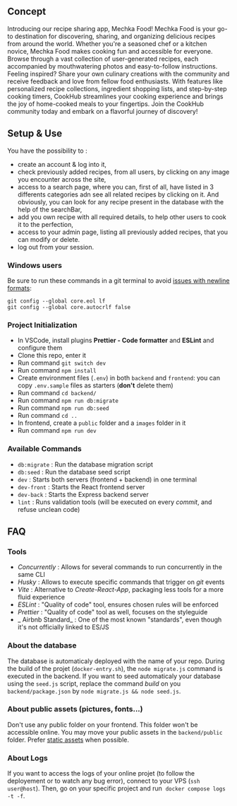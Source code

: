 ## Concept

Introducing our recipe sharing app, Mechka Food! Mechka Food is your go-to destination for discovering, sharing, and organizing delicious recipes from around the world. Whether you're a seasoned chef or a kitchen novice, Mechka Food makes cooking fun and accessible for everyone. Browse through a vast collection of user-generated recipes, each accompanied by mouthwatering photos and easy-to-follow instructions. Feeling inspired? Share your own culinary creations with the community and receive feedback and love from fellow food enthusiasts. With features like personalized recipe collections, ingredient shopping lists, and step-by-step cooking timers, CookHub streamlines your cooking experience and brings the joy of home-cooked meals to your fingertips. Join the CookHub community today and embark on a flavorful journey of discovery!

## Setup & Use

You have the possibility to :
- create an account & log into it,
- check previously added recipes, from all users, by clicking on any image you encounter across the site,
- access to a search page, where you can, first of all, have listed in 3 differents categories adn see all related recipes by clicking on it. And obviously, you can look for any recipe present in the database with the help of the searchBar,
- add you own recipe with all required details, to help other users to cook it to the perfection,
- access to your admin page, listing all previously added recipes, that you can modify or delete.
- log out from your session.

### Windows users

Be sure to run these commands in a git terminal to avoid [issues with newline formats](https://en.wikipedia.org/wiki/Newline#Issues_with_different_newline_formats):

```
git config --global core.eol lf
git config --global core.autocrlf false
```

### Project Initialization

- In VSCode, install plugins **Prettier - Code formatter** and **ESLint** and configure them
- Clone this repo, enter it
- Run command `git switch dev`
- Run command `npm install`
- Create environment files (`.env`) in both `backend` and `frontend`: you can copy `.env.sample` files as starters (**don't** delete them)
- Run command `cd backend/`
- Run command `npm run db:migrate`
- Run command `npm run db:seed`
- Run command `cd ..`
- In frontend, create a `public` folder and a `images` folder in it
- Run command `npm run dev`


### Available Commands

- `db:migrate` : Run the database migration script
- `db:seed` : Run the database seed script
- `dev` : Starts both servers (frontend + backend) in one terminal
- `dev-front` : Starts the React frontend server
- `dev-back` : Starts the Express backend server
- `lint` : Runs validation tools (will be executed on every _commit_, and refuse unclean code)

## FAQ

### Tools

- _Concurrently_ : Allows for several commands to run concurrently in the same CLI
- _Husky_ : Allows to execute specific commands that trigger on _git_ events
- _Vite_ : Alternative to _Create-React-App_, packaging less tools for a more fluid experience
- _ESLint_ : "Quality of code" tool, ensures chosen rules will be enforced
- _Prettier_ : "Quality of code" tool as well, focuses on the styleguide
- _ Airbnb Standard_ : One of the most known "standards", even though it's not officially linked to ES/JS

### About the database

The database is automaticaly deployed with the name of your repo. During the build of the projet (`docker-entry.sh`), the `node migrate.js` command is executed in the backend. If you want to seed automaticaly your database using the `seed.js` script, replace the command _build_ on you `backend/package.json` by `node migrate.js && node seed.js`.

### About public assets (pictures, fonts...)

Don't use any public folder on your frontend. This folder won't be accessible online. You may move your public assets in the `backend/public` folder. Prefer [static assets](https://vitejs.dev/guide/assets) when possible.

### About Logs

If you want to access the logs of your online projet (to follow the deployement or to watch any bug error), connect to your VPS (`ssh user@host`).
Then, go on your specific project and run  `docker compose logs -t -f`.
